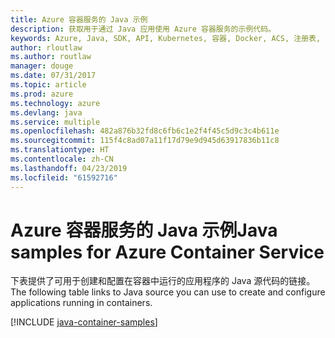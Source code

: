 ```yaml
---
title: Azure 容器服务的 Java 示例
description: 获取用于通过 Java 应用使用 Azure 容器服务的示例代码。
keywords: Azure, Java, SDK, API, Kubernetes, 容器, Docker, ACS, 注册表, 映像
author: rloutlaw
ms.author: routlaw
manager: douge
ms.date: 07/31/2017
ms.topic: article
ms.prod: azure
ms.technology: azure
ms.devlang: java
ms.service: multiple
ms.openlocfilehash: 482a876b32fd8c6fb6c1e2f4f45c5d9c3c4b611e
ms.sourcegitcommit: 115f4c8ad07a11f17d79e9d945d63917836b11c8
ms.translationtype: HT
ms.contentlocale: zh-CN
ms.lasthandoff: 04/23/2019
ms.locfileid: "61592716"
---
```

# <a name="java-samples-for-azure-container-service"></a><span data-ttu-id="78405-104">Azure 容器服务的 Java 示例</span><span class="sxs-lookup"><span data-stu-id="78405-104">Java samples for Azure Container Service</span></span>

<span data-ttu-id="78405-105">下表提供了可用于创建和配置在容器中运行的应用程序的 Java 源代码的链接。</span><span class="sxs-lookup"><span data-stu-id="78405-105">The following table links to Java source you can use to create and configure applications running in containers.</span></span>

[!INCLUDE [java-container-samples](includes/java-container-samples.md)]